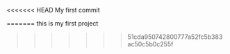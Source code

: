 <<<<<<< HEAD
My first commit

=======
this is my first project
>>>>>>> 51cda950742800777a52fc5b383ac50c5b0c255f
